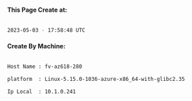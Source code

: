 
   
#### This Page Create at:

```bash

2023-05-03 - 17:58:48 UTC

```

#### Create By Machine:

```bash

Host Name : fv-az618-280

platform  : Linux-5.15.0-1036-azure-x86_64-with-glibc2.35

Ip Local  : 10.1.0.241

```

